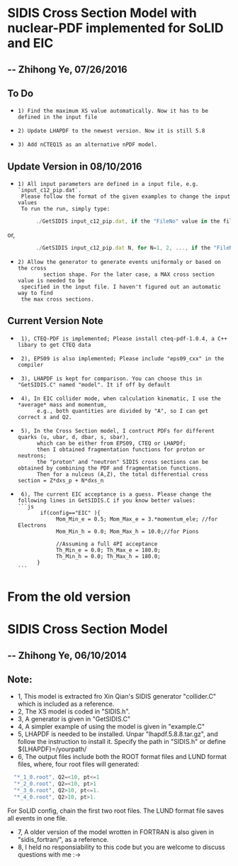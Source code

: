 
# SIDIS Cross Section Model with nuclear-PDF implemented for SoLID and EIC
## -- Zhihong Ye, 07/26/2016

## To Do
  *     1) Find the maximum XS value automatically. Now it has to be defined in the input file
  *     2) Update LHAPDF to the newest version. Now it is still 5.8
  *     3) Add nCTEQ15 as an alternative nPDF model.

## Update Version in 08/10/2016
  *     1) All input parameters are defined in a input file, e.g. `input_c12_pip.dat`.
         Please follow the format of the given examples to change the input values
         To run the run, simply type:
```js
         ./GetSIDIS input_c12_pip.dat, if the "FileNo" value in the file is not "0",
```
or,
```js
         ./GetSIDIS input_c12_pip.dat N, for N=1, 2, ..., if the "FileNo" value in the file is "0"
```
  *     2) Allow the generator to generate events uniformaly or based on the cross
                section shape. For the later case, a MAX cross section value is needed to be
         specified in the input file. I haven't figured out an automatic way to find
         the max cross sections.

## Current Version Note
 *      1), CTEQ-PDF is implemented; Please install cteq-pdf-1.0.4, a C++ libary to get CTEQ data
 *      2), EPS09 is also implemented; Please include "eps09_cxx" in the compiler
 *      3), LHAPDF is kept for comparison. You can choose this in "GetSIDIS.C" named "model". It if off by default
 *      4), In EIC collider mode, when calculation kinematic, I use the *average* mass and momentum,
             e.g., both quantities are divided by "A", so I can get correct x and Q2.
 *      5), In the Cross Section model, I contruct PDFs for different quarks (u, ubar, d, dbar, s, sbar),
             which can be either from EPS09, CTEQ or LHAPDf;
             then I obtained fragmentation functions for proton or neutrons;
             the "proton" and "neutron" SIDIS cross sections can be obtained by combining the PDF and fragmentation functions.
             Then for a nulceus (A,Z), the total differential cross section = Z*dxs_p + N*dxs_n
 *      6), The current EIC acceptance is a guess. Please change the following lines in GetSIDIS.C if you know better values:
       ```js
              if(config=="EIC" ){
                   Mom_Min_e = 0.5; Mom_Max_e = 3.*momentum_ele; //for Electrons
                   Mom_Min_h = 0.0; Mom_Max_h = 10.0;//for Pions

                   //Assuming a full 4PI acceptance
                   Th_Min_e = 0.0; Th_Max_e = 180.0;
                   Th_Min_h = 0.0; Th_Max_h = 180.0;
             }
       ```


# From the old version 
# SIDIS Cross Section Model 
## -- Zhihong Ye, 06/10/2014

## Note:
* 1, This model is extracted fro Xin Qian's SIDIS generator "collider.C"
which is included as a reference.
* 2, The XS model is coded in "SIDIS.h".
* 3, A generator is given in "GetSIDIS.C"
* 4, A simpler example of using the model is given in "example.C"
* 5, LHAPDF is needed to be installed. Unpar "lhapdf.5.8.8.tar.gz",
and follow the instruction to install it. Specify the path in "SIDIS.h" or
define ${LHAPDF}=/yourpath/
* 6, The output files include both the ROOT format files and LUND format files,
where, four root files will generated: 
```js
  "*_1_0.root", Q2=<10, pt<=1
  "*_2_0.root", Q2=<10, pt>1
  "*_3_0.root", Q2>10, pt<=1.
  "*_4_0.root", Q2>10, pt>1.
 ```
For SoLID config, chain the first two root files.
The LUND format file saves all events in one file.
* 7, A older version of the model wrotten in FORTRAN is also given in "sidis_fortran/", as a reference.
* 8, I held no responsiability to this code but you are welcome to discuss questions with me :->
